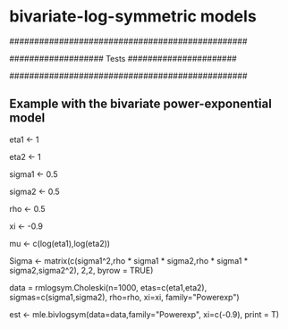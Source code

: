 # bivariate-log-symmetric models

################################################

################### Tests ######################

################################################
## Example with the bivariate power-exponential model 

eta1   <- 1

eta2   <- 1

sigma1 <- 0.5

sigma2 <- 0.5

rho    <- 0.5

xi     <- -0.9

mu     <- c(log(eta1),log(eta2))

Sigma  <- matrix(c(sigma1^2,rho * sigma1 * sigma2,rho * sigma1 * sigma2,sigma2^2), 2,2, byrow = TRUE)

data = rmlogsym.Choleski(n=1000, etas=c(eta1,eta2), sigmas=c(sigma1,sigma2), rho=rho,  xi=xi, family="Powerexp")

est <- mle.bivlogsym(data=data,family="Powerexp", xi=c(-0.9), print = T)

